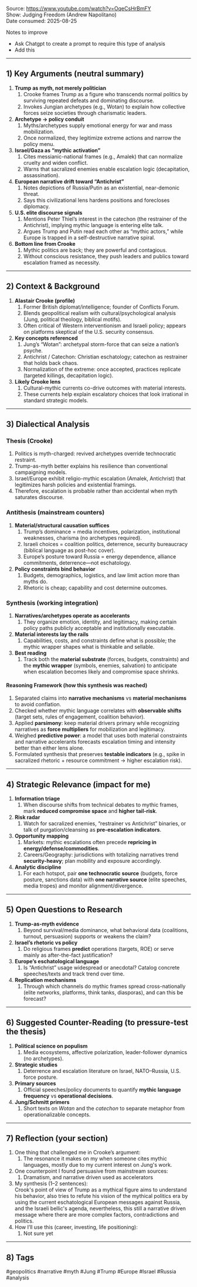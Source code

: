 Source: https://www.youtube.com/watch?v=OqeCsHrBmFY  
Show: Judging Freedom (Andrew Napolitano)  
Date consumed: 2025-08-25


Notes to improve
- Ask Chatgpt to create a prompt to require this type of analysis
- Add this 
---

## 1) Key Arguments (neutral summary)
1. **Trump as myth, not merely politician**  
	1. Crooke frames Trump as a figure who transcends normal politics by surviving repeated defeats and dominating discourse.  
	2. Invokes Jungian archetypes (e.g., Wotan) to explain how collective forces seize societies through charismatic leaders.
2. **Archetype → policy conduit**  
	1. Myths/archetypes supply emotional energy for war and mass mobilization.  
	2. Once normalized, they legitimize extreme actions and narrow the policy menu.
3. **Israel/Gaza as “mythic activation”**  
	1. Cites messianic-national frames (e.g., Amalek) that can normalize cruelty and widen conflict.  
	2. Warns that sacralized enemies enable escalation logic (decapitation, assassination).
4. **European narrative drift toward “Antichrist”**  
	1. Notes depictions of Russia/Putin as an existential, near-demonic threat.  
	2. Says this civilizational lens hardens positions and forecloses diplomacy.
5. **U.S. elite discourse signals**
	1. Mentions Peter Thiel’s interest in the catechon (the restrainer of the Antichrist), implying mythic language is entering elite talk.  
	2. Argues Trump and Putin read each other as “mythic actors,” while Europe is trapped in a self-destructive narrative spiral.
6. **Bottom line from Crooke**  
	1. Mythic politics are back; they are powerful and contagious.  
	2. Without conscious resistance, they push leaders and publics toward escalation framed as necessity.

---

## 2) Context & Background

1. **Alastair Crooke (profile)**  
	1. Former British diplomat/intelligence; founder of Conflicts Forum.  
	2. Blends geopolitical realism with cultural/psychological analysis (Jung, political theology, biblical motifs).  
	3. Often critical of Western interventionism and Israeli policy; appears on platforms skeptical of the U.S. security consensus.
2. **Key concepts referenced**  
	1. Jung’s “Wotan”: archetypal storm-force that can seize a nation’s psyche.  
	2. Antichrist / Catechon: Christian eschatology; catechon as restrainer that holds back chaos.  
	3. Normalization of the extreme: once accepted, practices replicate (targeted killings, decapitation logic).
3. **Likely Crooke lens**  
	1. Cultural-mythic currents co-drive outcomes with material interests.  
	2. These currents help explain escalatory choices that look irrational in standard strategic models.

---

## 3) Dialectical Analysis

### Thesis (Crooke)
1. Politics is myth-charged: revived archetypes override technocratic restraint.  
2. Trump-as-myth better explains his resilience than conventional campaigning models.  
3. Israel/Europe exhibit religio-mythic escalation (Amalek, Antichrist) that legitimizes harsh policies and existential framings.  
4. Therefore, escalation is probable rather than accidental when myth saturates discourse.

### Antithesis (mainstream counters)

1. **Material/structural causation suffices**  
	1. Trump’s dominance = media incentives, polarization, institutional weaknesses, charisma (no archetypes required).  
	2. Israeli choices = coalition politics, deterrence, security bureaucracy (biblical language as post-hoc cover).  
	3. Europe’s posture toward Russia = energy dependence, alliance commitments, deterrence—not eschatology.
2. **Policy constraints bind behavior**  
	1. Budgets, demographics, logistics, and law limit action more than myths do.  
	2. Rhetoric is cheap; capability and cost determine outcomes.

### Synthesis (working integration)

1. **Narratives/archetypes operate as accelerants**  
	1. They organize emotion, identity, and legitimacy, making certain policy paths publicly acceptable and institutionally executable.  
2. **Material interests lay the rails**  
	1. Capabilities, costs, and constraints define what is possible; the mythic wrapper shapes what is thinkable and sellable.  
3. **Best reading**  
	1. Track both the **material substrate** (forces, budgets, constraints) and the **mythic wrapper** (symbols, enemies, salvation) to anticipate when escalation becomes likely and compromise space shrinks.

#### Reasoning Framework (how this synthesis was reached)

1. Separated claims into **narrative mechanisms** vs **material mechanisms** to avoid conflation.  
2. Checked whether mythic language correlates with **observable shifts** (target sets, rules of engagement, coalition behavior).  
3. Applied **parsimony**: keep material drivers primary while recognizing narratives as **force multipliers** for mobilization and legitimacy.  
4. Weighed **predictive power**: a model that uses both material constraints and narrative accelerants forecasts escalation timing and intensity better than either lens alone.  
5. Formulated synthesis that preserves **testable indicators** (e.g., spike in sacralized rhetoric + resource commitment → higher escalation risk).

---

## 4) Strategic Relevance (impact for me)

1. **Information triage**  
	1. When discourse shifts from technical debates to mythic frames, mark **reduced compromise space** and **higher tail-risk**.  
2. **Risk radar**  
	1. Watch for sacralized enemies, “restrainer vs Antichrist” binaries, or talk of purgation/cleansing as **pre-escalation indicators**.  
3. **Opportunity mapping**  
	1. Markets: mythic escalations often precede **repricing in energy/defense/commodities**.  
	2. Careers/Geography: jurisdictions with totalizing narratives trend **security-heavy**; plan mobility and exposure accordingly.  
4. **Analytic discipline**  
	1. For each hotspot, pair **one technocratic source** (budgets, force posture, sanctions data) with **one narrative source** (elite speeches, media tropes) and monitor alignment/divergence.

---

## 5) Open Questions to Research

1. **Trump-as-myth evidence**  
	1. Beyond survival/media dominance, what behavioral data (coalitions, turnout, persuasion) supports or weakens the claim?  
2. **Israel’s rhetoric vs policy**  
	1. Do religious frames **predict** operations (targets, ROE) or serve mainly as after-the-fact justification?  
3. **Europe’s eschatological language**  
	1. Is “Antichrist” usage widespread or anecdotal? Catalog concrete speeches/texts and track trend over time.  
4. **Replication mechanisms**  
	1. Through which channels do mythic frames spread cross-nationally (elite networks, platforms, think tanks, diasporas), and can this be forecast?

---

## 6) Suggested Counter-Reading (to pressure-test the thesis)

1. **Political science on populism**  
	1. Media ecosystems, affective polarization, leader-follower dynamics (no archetypes).  
2. **Strategic studies**  
	1. Deterrence and escalation literature on Israel, NATO–Russia, U.S. force posture.  
3. **Primary sources**  
	1. Official speeches/policy documents to quantify **mythic language frequency** vs **operational decisions**.  
4. **Jung/Schmitt primers**  
	1. Short texts on *Wotan* and the *catechon* to separate metaphor from operationalizable concepts.

---

## 7) Reflection (your section)

1. One thing that challenged me in Crooke’s argument:  
	1. The resonance it makes on my when someone cites mythic languages, mostly due to my current interest on Jung's work. 
2. One counterpoint I found persuasive from mainstream sources:  
	1. Dramatism, and narrative driven used as accelerators
3. My synthesis (1–2 sentences):  
	Crook's point of view of Trump as a mythical figure aims to understand his behavior, also tries to refute his vision of the mythical politics era by using the current eschatological European messages against Russia, and the Israeli bellic's agenda, nevertheless, this still a narrative driven message where there are more complex factors, contradictions and politics.
4. How I’ll use this (career, investing, life positioning):
	1. Not sure yet

---

## 8) Tags
#geopolitics #narrative #myth #Jung #Trump #Europe #Israel #Russia #analysis